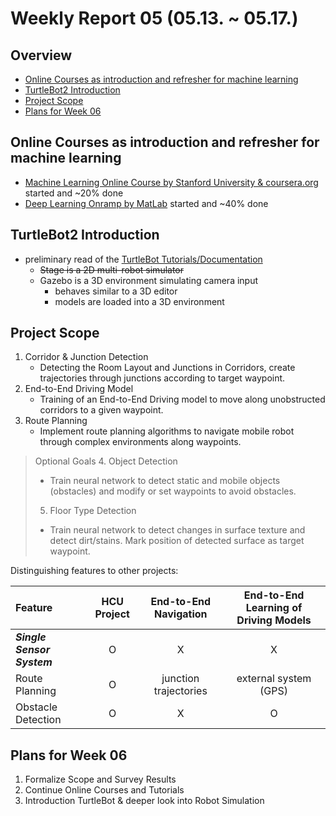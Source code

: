 # Weekly Report 05 (05.13. ~ 05.17.)

## Overview
- [Online Courses as introduction and refresher for machine learning](#Online-Courses-as-introduction-and-refresher-for-machine-learning)
- [TurtleBot2 Introduction](#TurtleBot2-Introduction)
- [Project Scope](#Project-Scope)
- [Plans for Week 06](#Plans-for-Week-06)

## Online Courses as introduction and refresher for machine learning
- [Machine Learning Online Course by Stanford University & coursera.org](https://www.coursera.org/learn/machine-learning/home/welcome) started and ~20% done
- [Deep Learning Onramp by MatLab](https://www.mathworks.com/learn/tutorials/deep-learning-onramp.html) started and ~40% done

## TurtleBot2 Introduction
- preliminary read of the [TurtleBot Tutorials/Documentation](http://wiki.ros.org/turtlebot/Tutorials/indigo)
    - ~~Stage is a 2D multi-robot simulator~~
    - Gazebo is a 3D environment simulating camera input
        - behaves similar to a 3D editor
        - models are loaded into a 3D environment

## Project Scope
1. Corridor & Junction Detection
    - Detecting the Room Layout and Junctions in Corridors, create trajectories through junctions according to target waypoint.
2. End-to-End Driving Model
    - Training of an End-to-End Driving model to move along unobstructed corridors to a given waypoint.
3. Route Planning
    - Implement route planning algorithms to navigate mobile robot through complex environments along waypoints.
> Optional Goals
> 4. Object Detection
>   - Train neural network to detect static and mobile objects (obstacles) and modify or set waypoints to avoid obstacles.
>
> 5. Floor Type Detection
>   - Train neural network to detect changes in surface texture and detect dirt/stains. Mark position of detected surface as target waypoint.

Distinguishing features to other projects:

| Feature                      | HCU Project | End-to-End Navigation | End-to-End Learning of Driving Models | 
| :--------------------------- | :---------: | :-------------------: | :-----------------------------------: |
| ***Single Sensor System***   | O           | X                     | X                                     |
| Route Planning               | O           | junction trajectories | external system (GPS)                 |
| Obstacle Detection           | O           | X                     | O                                     |

## Plans for Week 06
1. Formalize Scope and Survey Results
2. Continue Online Courses and Tutorials
3. Introduction TurtleBot & deeper look into Robot Simulation